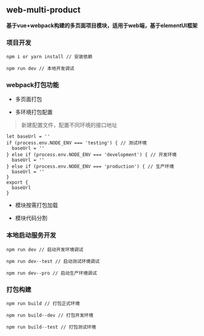 ## web-multi-product

**基于vue+webpack构建的多页面项目模块，适用于web端，基于elementUI框架**

### 项目开发

```
npm i or yarn install // 安装依赖

npm run dev // 本地开发调试
```

### webpack打包功能

+ 多页面打包


+ 多环境打包配置

> 新建配置文件，配置不同环境的接口地址

```
let baseUrl = ''
if (process.env.NODE_ENV === 'testing') { // 测试环境
  baseUrl = ''
} else if (process.env.NODE_ENV === 'development') { // 开发环境
  baseUrl = ''
} else if (process.env.NODE_ENV === 'production') { // 生产环境
  baseUrl = ''
}
export {
  baseUrl
}
```

+ 模块按需打包加载

+ 模块代码分割 


### 本地启动服务开发

```
npm run dev // 启动开发环境调试

npm run dev--test // 启动测试环境调试

npm run dev--pro // 启动生产环境调试
```

### 打包构建

```
npm run build // 打包正式环境

npm run build--dev // 打包开发环境

npm run build--test // 打包测试环境
```
